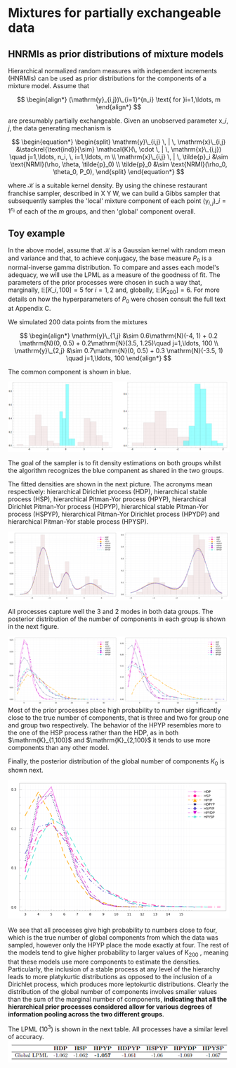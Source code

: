 # Mixtures for partially exchangeable data
## HNRMIs as prior distributions of mixture models
Hierarchical normalized random measures with independent increments (HNRMIs) can be used as prior distributions for the components of a mixture model.  Assume that 

$$
\begin{align*}
(\mathrm{y}_{i,j})\_{i=1}^{n_i} \text{ for }i=1,\ldots, m
\end{align*}
$$

are presumably partially exchangeable. Given an unobserved parameter $\mathrm{x}\_{i,j}$, the data generating mechanism is

$$ 
  \begin{equation*}
\begin{split}
     \mathrm{y}\_{i,j} \, | \, \mathrm{x}\_{i,j} &\stackrel{\text{ind}}{\sim} \mathcal{K}(\, \cdot \, | \, \mathrm{x}\_{i,j}) \quad j=1,\ldots, n_i, \, i=1,\ldots, m \\
    \mathrm{x}\_{i,j} \, | \, \tilde{p}_i &\sim \text{NRMI}(\rho, \theta, \tilde{p}_0) \\
    \tilde{p}_0 &\sim \text{NRMI}(\rho_0, \theta_0, P_0),
\end{split}
\end{equation*} 
$$

where $\mathcal{K}$ is a suitable kernel density. 
By using the chinese restaurant franchise sampler, described in X Y W, we can build a Gibbs sampler that subsequently samples the 'local' mixture component of each point $(\mathrm{y}_{i,j})\_{i=1}^{n_i}$ of each of the $m$ groups, and then 'global' component overall. 


## Toy example
In the above model, assume that 
$\mathcal{K}$
is a Gaussian kernel with random mean and variance and that, to achieve conjugacy, the base measure 
$P_0$
is a normal-inverse gamma distribution. To compare and asses each model's adequacy, we will use the LPML as a measure of the goodness of fit. The parameters of the prior processes were chosen in such a way that, marginally, 
$\mathbb{E}[K\_{i,100}]=5$
 for $i=1,2$ 
 and, globally, 
 $\mathbb{E}[K_{200}]=6$. 
 For more details on how the hyperparameters of $P_0$ were chosen consult the full text at Appendix C. 
 
 We simulated 200 data points from the mixtures

$$
\begin{align*}
\mathrm{y}\_{1,j} &\sim 0.6\mathrm{N}(-4, 1) + 0.2 \mathrm{N}(0, 0.5) + 0.2\mathrm{N}(3.5, 1.25)\quad j=1,\ldots, 100 \\
    \mathrm{y}\_{2,j} &\sim 0.7\mathrm{N}(0, 0.5) + 0.3 \mathrm{N}(-3.5, 1) \quad j=1,\ldots, 100 
\end{align*}
$$

The common component is shown in blue. 

<img src = "images/commoncomponent.PNG">

The goal of the sampler is to fit density estimations on both groups whilst the algorithm recognizes the blue companent as shared in the two groups.

The fitted densities are shown in the next picture. The acronyms mean respectively: hierarchical Dirichlet process (HDP), hierarchical stable process (HSP), hierarchical Pitman-Yor process (HPYP), hierarchical Dirichlet Pitman-Yor process (HDPYP), hierarchical stable Pitman-Yor process (HSPYP), hierarchical Pitman-Yor Dirichlet process (HPYDP) and hierarchical Pitman-Yor stable process (HPYSP). 

<img src = "images/densities.png">

All processes capture well the 3 and 2 modes in both data groups. The posterior distribution of the number of components in each group is shown in the next figure. 

<img src = "images/posteriorki.png">
Most of the prior processes place high probability to number significantly close to the true number of components, that is three and two for group one and group two respectively. The behavior of the HPYP resembles more to the one of the HSP process rather than the HDP, as in both 
$\mathrm{K}_{1,100}$
and 
$\mathrm{K}_{2,100}$
it tends to use more components than any other model.


Finally, the posterior distribution of the global number of components $K_0$ is shown next. 

<img src = "images/posteriork0.png">

We see that all processes give high probability to numbers close to four, which is the true number of global components from which the data was sampled, however only the HPYP place the mode exactly at four. The rest of the models tend to give higher probability to larger values of 
$\mathrm{K}_{200}$
, meaning that these models use more components to estimate the densities. Particularly, the inclusion of a stable process at any level of the hierarchy leads to more platykurtic distributions as opposed to the inclusion of a Dirichlet process, which produces more leptokurtic distributions. Clearly the distribution of the global number of components involves smaller values than the sum of the marginal number of components, <b> indicating that all the hierarchical prior processes considered allow for various degrees of information pooling across the two different groups</b>. 

The LPML ($10^3$) is shown in the next table. All processes have a similar level of accuracy.
<img src = "images/table.PNG">


